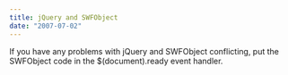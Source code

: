 ```yaml
---
title: jQuery and SWFObject
date: "2007-07-02"
---
```

If you have any problems with jQuery and SWFObject conflicting, put the SWFObject code in the $(document).ready event handler.